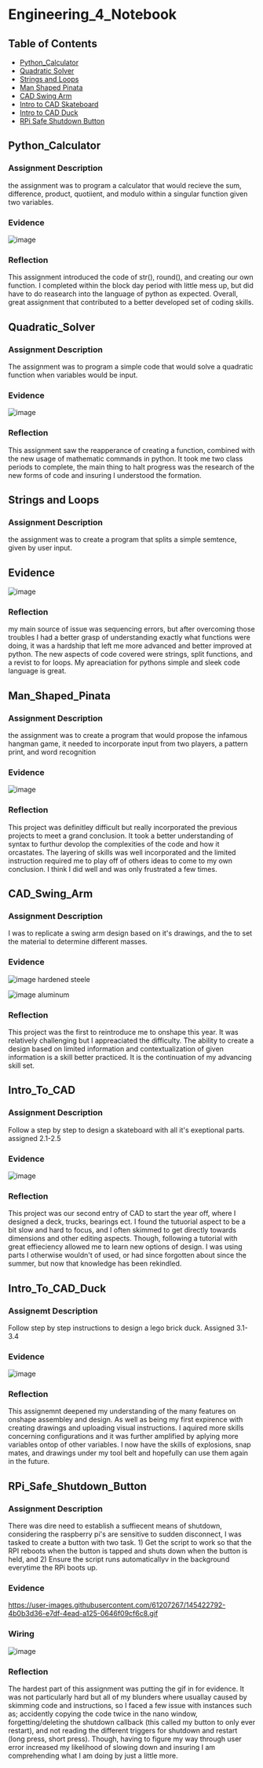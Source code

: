 # Engineering_4_Notebook

## Table of Contents
* [Python_Calculator](#Python_Calculator)
* [Quadratic Solver](#Quadratic_Solver)
* [Strings and Loops](#Strings_and_Loops)
* [Man Shaped Pinata](#MSP)
* [CAD Swing Arm](#CAD_Swing_Arm)
* [Intro to CAD Skateboard](#Intro_to_CAD)
* [Intro to CAD Duck](#Intro_to_CAD_Duck)
* [RPi Safe Shutdown Button](#RPi_Safe_Shutdown_Button)

## Python_Calculator

### Assignment Description
the assignment was to program a calculator that would recieve the sum, difference, product, quotiient, and modulo within a singular function given two variables.

### Evidence 
![image](https://user-images.githubusercontent.com/61207267/133632065-c4657e62-8604-452f-83c3-c9c78d8af618.png)


### Reflection
This assignment introduced the code of str(), round(), and creating our own function. I completed within the block day period with little mess up, but did have to do reasearch into the language of python as expected. Overall, great assignment that contributed to a better developed set of coding skills.

## Quadratic_Solver

### Assignment Description
The assignment was to program a simple code that would solve a quadratic function when variables would be input.

### Evidence 
![image](https://user-images.githubusercontent.com/61207267/134185801-033f2552-bf71-452f-8929-411b16ad3079.png)


### Reflection
This assignment saw the reapperance of creating a function, combined with the new usage of mathematic commands in python. It took me two class periods to complete, the main thing to halt progress was the research of the new forms of code and insuring I understood the formation.

## Strings and Loops

### Assignment Description
the assignment was to create a program that splits a simple semtence, given by user input.

## Evidence
![image](https://user-images.githubusercontent.com/61207267/134523451-48b14977-7b5b-4198-92ad-2ac4fbd864c9.png)

### Reflection
my main source of issue was sequencing errors, but after overcoming those troubles I had a better grasp of understanding exactly what functions were doing, it was a hardship that left me more advanced and better improved at python. The new aspects of code covered were strings, split functions, and a revist to for loops. My apreaciation for pythons simple and sleek code language is great.

## Man_Shaped_Pinata

### Assignment Description
the assignment was to create a program that would propose the infamous hangman game, it needed to incorporate input from two players, a pattern print, and word recognition

### Evidence
![image](https://user-images.githubusercontent.com/61207267/136968326-f01a2267-6e14-4037-af15-dd0e1aaee8ef.png)

### Reflection
This project was definitley difficult but really incorporated the previous projects to meet a grand conclusion. It took a better understanding of syntax to furthur devolop the complexities of the code and how it orcastates. The layering of skills was well incorporated and the limited instruction required me to play off of others ideas to come to my own conclusion. I think I did well and was only frustrated a few times.

## CAD_Swing_Arm

### Assignment Description
I was to replicate a swing arm design based on it's drawings, and the to set the material to determine different masses.

### Evidence
![image](https://user-images.githubusercontent.com/61207267/138291128-396b2bb4-a68b-4df2-a471-018fb6a81734.png)
hardened steele

![image](https://user-images.githubusercontent.com/61207267/138291167-69db9f50-89ba-484c-ba5b-fa2dff5f140c.png)
aluminum

### Reflection
This project was the first to reintroduce me to onshape this year. It was relatively challenging but I appreaciated the difficulty. The ability to create a design based on limited information and contextualization of given information is a skill better practiced. It is the continuation of my advancing skill set.

## Intro_To_CAD

### Assignment Description
Follow a step  by step to design a skateboard with all it's exeptional parts. assigned 2.1-2.5

### Evidence
![image](https://user-images.githubusercontent.com/61207267/138288465-e8244528-ef73-4a81-805c-c96ba33af0d2.png)

### Reflection
This project was our second entry of CAD to start the year off, where I designed a deck, trucks, bearings ect. I found the tutuorial aspect to be a bit slow and hard to focus, and I often skimmed to get directly towards dimensions and other editing aspects. Though, following a tutorial with great effieciency allowed me to learn new options of design. I was using parts I otherwise wouldn't of used, or had since forgotten about since the summer, but now that knowledge has been rekindled.

## Intro_To_CAD_Duck

### Assignemt Description
Follow step by step instructions to design a lego brick duck. Assigned 3.1-3.4

### Evidence 
![image](https://user-images.githubusercontent.com/61207267/140324730-63c84f68-c06d-4ada-afbc-03a1e0488a31.png)

### Reflection
This assignemnt deepened my understanding of the many features on onshape assembley and design. As well as being my first expirence with creating drawings and uploading visual instructions. I aquired more skills concerning configurations and it was further amplified by aplying more variables ontop of other variables. I now have the skills of explosions, snap mates, and drawings under my tool belt and hopefully can use them again in the future.

## RPi_Safe_Shutdown_Button

### Assignment Description
There was dire need to establish a suffiecent means of shutdown, considering the raspberry pi's are sensitive to sudden disconnect, I was tasked to create a button with
two task. 1) Get the script to work so that the RPI reboots when the button is tapped and shuts down when the button is held, and 2) Ensure the script runs automaticallyv in the background everytime the RPi boots up.

### Evidence
https://user-images.githubusercontent.com/61207267/145422792-4b0b3d36-e7df-4ead-a125-0646f09cf6c8.gif

### Wiring 
![image](https://user-images.githubusercontent.com/61207267/145425050-3596e08a-4ecf-4797-884c-10b67d315965.png)

### Reflection
The hardest part of this assignment was putting the gif in for evidence. It was not particularly hard but all of my blunders where usuallay caused by skimming code and instructions, so I faced a few issue with instances such as; accidently copying the code twice in the nano window, forgetting/deleting the shutdown callback (this called my button to only ever restart), and not reading the different triggers for shutdown and restart (long press, short press). Though, having to figure my way through user error increased my likelihood of slowing down and insuring I am comprehending what I am doing by just a little more.
